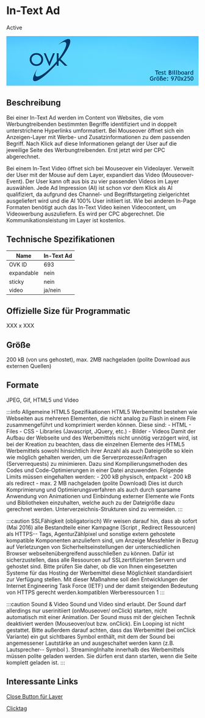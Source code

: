# In-Text Ad
<span class="badge badge--success">Active</span>

![Billboard](/img/formats/billboard.jpg)

## Beschreibung
Bei einer In-Text Ad werden im Content von Websites, die vom Werbungtreibenden bestimmten Begriffe identifiziert und in doppelt unterstrichene Hyperlinks umformatiert. Bei Mouseover öffnet sich ein Anzeigen-Layer mit Werbe- und Zusatzinformationen zu dem passenden Begriff. Nach Klick auf diese Informationen gelangt der User auf die jeweilige Seite des Werbungtreibenden. Erst jetzt wird per CPC abgerechnet.

Bei einem In-Text Video öffnet sich bei Mouseover ein Videolayer. Verweilt der User mit der Mouse auf dem Layer, expandiert das Video (Mouseover-Event). Der User kann oft aus bis zu vier passenden Videos im Layer auswählen. Jede Ad Impression (AI) ist schon vor dem Klick als AI qualifiziert, da aufgrund des Channel- und Begriffstargeting zielgerichtet ausgeliefert wird und die AI 100% User initiiert ist. Wie bei anderen In-Page Formaten benötigt auch das In-Text Video keinen Videocontent, um Videowerbung auszuliefern. Es wird per CPC abgerechnet. Die Kommunikationsleistung im Layer ist kostenlos.

## Technische Spezifikationen


| Name         | In-Text Ad |
|--------------|---------|
| OVK ID       | 693     |
| expandable   | nein    |
| sticky       | nein    |
| video        | ja/nein |


## Offizielle Size für Programmatic
XXX x XXX

## Größe
200 kB (von uns gehostet), max. 2MB nachgeladen (polite Download aus externen Quellen)
## Formate
JPEG, Gif, HTML5 und Video

:::info Allgemeine HTML5 Spezifikationen
HTML5 Werbemittel bestehen wie Webseiten aus mehreren Elementen, die nicht analog zu Flash in einem File zusammengeführt und komprimiert werden können. Diese sind:  - HTML  - Files - CSS  - Libraries (Javascript, JQuery, etc.) - Bilder - Videos  Damit der Aufbau der Webseite und des Werbemittels nicht unnötig verzögert wird, ist bei der Kreation zu beachten, dass die einzelnen Elemente des HTML5 Werbemittels sowohl hinsichtlich ihrer Anzahl als auch Dateigröße so klein wie möglich gehalten werden, um die Serverprozesse/Anfragen (Serverrequests) zu minimieren. Dazu sind Kompilierungsmethoden des Codes und Code-Optimierungen in einer Datei anzuwenden.  Folgende Limits müssen eingehalten werden:  - 200 kB physisch, entpackt - 200 kB als redirect - max. 2 MB nachgeladen (polite Download) Dies ist durch Komprimierung und Optimierungsverfahren als auch durch sparsame Anwendung von Animationen und Einbindung externer Elemente wie Fonts und Bibliotheken einzuhalten, welche auch zu der Dateigröße dazu gerechnet werden. Unterverzeichnis-Strukturen sind zu vermeiden.
:::

:::caution SSLFähigkeit (obligatorisch)
Wir weisen darauf hin, dass ab sofort (Mai 2016) alle Bestandteile einer Kampagne (Script , Redirect Ressourcen) als HTTPS-- Tags, AgenturZählpixel und sonstige extern gehostete kompatible Komponenten anzuliefern sind, um Anzeige Messfehler in Bezug auf Verletzungen von Sicherheitseinstellungen der unterschiedlichen Browser webseitenübergreifend ausschließen zu können. Dafür ist sicherzustellen, dass alle Ressourcen auf SSLzertifizierten Servern und gehostet sind. Bitte prüfen Sie daher, ob die von Ihnen eingesetzten Systeme für das Hosting der Werbemittel diese Möglichkeit standardisiert zur Verfügung stellen. Mit dieser Maßnahme soll den Entwicklungen der Internet Engineering Task Force (IETF) und der damit steigenden Bedeutung von HTTPS gerecht werden.kompatiblen Werberessourcen 1
::: 

:::caution Sound & Video
Sound und Video sind erlaubt. Der Sound darf allerdings nur userinitiiert (onMouseover/ onClick) starten, nicht automatisch mit einer Animation. Der Sound muss mit der gleichen Technik deaktiviert werden (Mouseover/out bzw. onClick). Ein Looping ist nicht gestattet. Bitte außerdem darauf achten, dass das Werbemittel (bei onClick Variante) ein gut sichtbares Symbol enthält, mit dem der Sound bei angemessener Lautstärke an und ausgeschaltet werden kann (z.B. Lautsprecher-- Symbol ). StreamingInhalte innerhalb des Werbemittels müssen polite geladen werden. Sie dürfen erst dann starten, wenn die Seite komplett geladen ist. 
:::
## Interessante Links
[Close Button für Layer](https://github.com/Unitadtechnologystandards/HTML5Lib/tree/master/close)

[Clicktag](/docs/Tech-Hilfe/klicktag)